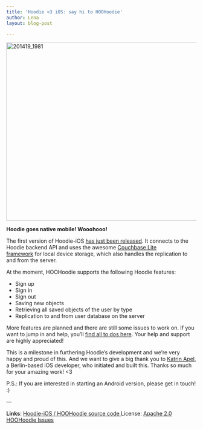 ```yaml
---
title: 'Hoodie <3 iOS: say hi to HOOHoodie'
author: Lena
layout: blog-post

---
```

<img class="alignnone size-large wp-image-1288" alt="201419_1981" src="http://blog.hood.ie/wp-content/uploads/2014/03/201419_1981-705x470.jpg" width="705" height="470" /> 

**Hoodie goes native mobile! Wooohooo!**

The first version of Hoodie-iOS [has just been released][1]. It connects to the Hoodie backend API and uses the awesome [Couchbase Lite framework][2] for local device storage, which also handles the replication to and from the server.

At the moment, HOOHoodie supports the following Hoodie features:

*   Sign up
*   Sign in
*   Sign out
*   Saving new objects
*   Retrieving all saved objects of the user by type
*   Replication to and from user database on the server

More features are planned and there are still some issues to work on. If you want to jump in and help, you&#8217;ll [find all to dos here][3]. Your help and support are highly appreciated!

This is a milestone in furthering Hoodie&#8217;s development and we&#8217;re very happy and proud of this. And we want to give a big thank you to [Katrin Apel][4], a Berlin-based iOS developer, who initiated and built this. Thanks so much for your amazing work! <3

P.S.: If you are interested in starting an Android version, please get in touch! :)

&#8212;

**Links**:
[Hoodie-iOS / HOOHoodie source code ][1]
License: [Apache 2.0][5]
[HOOHoodie Issues][3]

 [1]: http://cocoadocs.org/docsets/HOOHoodie/0.1.0/
 [2]: http://docs.couchbase.com/couchbase-lite/cbl-ios/
 [3]: https://github.com/kaalita/Hoodie-iOS/issues
 [4]: http://twitter.com/kaalita
 [5]: http://www.apache.org/licenses/LICENSE-2.0.html

